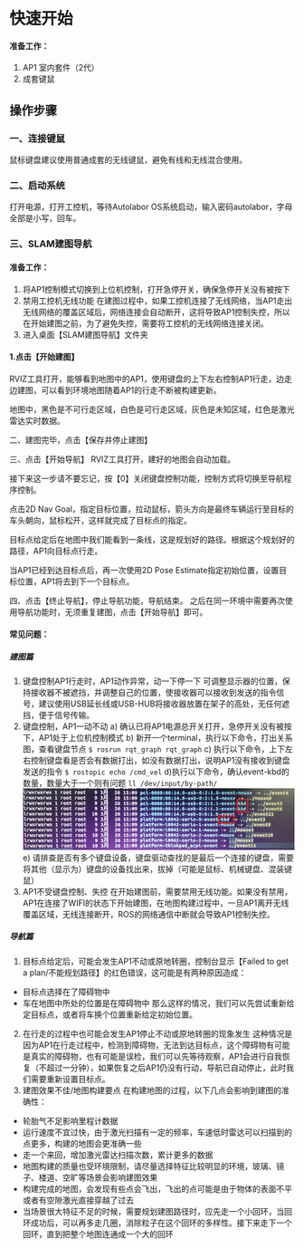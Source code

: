 # 快速开始

#### 准备工作：
1. AP1 室内套件（2代）
2. 成套键鼠

## 操作步骤

### 一、连接键鼠
鼠标键盘建议使用普通成套的无线键鼠，避免有线和无线混合使用。

### 二、启动系统
打开电源，打开工控机，等待Autolabor OS系统启动，输入密码autolabor，字母全部是小写，回车。

### 三、SLAM建图导航


#### 准备工作：
1. 将AP1控制模式切换到上位机控制，打开急停开关，确保急停开关没有被按下
2. 禁用工控机无线功能
  在建图过程中，如果工控机连接了无线网络，当AP1走出无线网络的覆盖区域后，网络连接会自动断开，这将导致AP1控制失控，所以在开始建图之前，为了避免失控，需要将工控机的无线网络连接关闭。
3. 进入桌面【SLAM建图导航】文件夹

#### 1.点击【开始建图】
RVIZ工具打开，能够看到地图中的AP1，使用键盘的上下左右控制AP1行走，边走边建图，可以看到环境地图随着AP1的行走不断被构建更新。

地图中，黑色是不可行走区域，白色是可行走区域，灰色是未知区域，红色是激光雷达实时数据。

二、建图完毕，点击【保存并停止建图】

三、点击【开始导航】
RVIZ工具打开，建好的地图会自动加载。

接下来这一步请不要忘记，按【0】关闭键盘控制功能，控制方式将切换至导航程序控制。

点击2D Nav Goal，指定目标位置，拉动鼠标，箭头方向是最终车辆运行至目标的车头朝向，鼠标松开，这样就完成了目标点的指定。

目标点给定后在地图中我们能看到一条线，这是规划好的路径。根据这个规划好的路径，AP1向目标点行走。

当AP1已经到达目标点后，再一次使用2D Pose Estimate指定初始位置，设置目标位置，AP1将去到下一个目标点。


四、点击【终止导航】，停止导航功能，导航结束。
之后在同一环境中需要再次使用导航功能时，无须重复建图，点击【开始导航】即可。


#### 常见问题：

##### 建图篇

1. 键盘控制AP1行走时，AP1动作异常，动一下停一下
可调整显示器的位置，保持接收器不被遮挡，并调整自己的位置，使接收器可以接收到发送的指令信号，建议使用USB延长线或USB-HUB将接收器放置在架子的高处，无任何遮挡，便于信号传输。
2. 键盘控制，AP1一动不动
  a) 确认已将AP1电源总开关打开，急停开关没有被按下，AP1处于上位机控制模式
  b) 新开一个terminal，执行以下命令，打出关系图，查看键盘节点
  `$ rosrun rqt_graph rqt_graph`
  c) 执行以下命令，上下左右控制键盘看是否会有数据打出，如没有数据打出，说明AP1没有接收到键盘发送的指令
  `$ rostopic echo /cmd_vel`
  d)执行以下命令，确认event-kbd的数量，数量大于一个则有问题
  `ll /dev/input/by-path/ `
  ![](imgs/keyboard.png)
  e) 请排查是否有多个键盘设备，键盘驱动查找的是最后一个连接的键盘，需要将其他（显示为）键盘的设备找出来，拔掉（可能是鼠标、机械键盘、混装键鼠）
3. AP1不受键盘控制、失控
  在开始建图前，需要禁用无线功能。如果没有禁用，AP1在连接了WIFI的状态下开始建图，在地图构建过程中，一旦AP1离开无线覆盖区域，无线连接断开，ROS的网络通信中断就会导致AP1控制失控。

##### 导航篇

1. 目标点给定后，可能会发生AP1不动或原地转圈，控制台显示【Failed to get a plan/不能规划路径】的红色错误，这可能是有两种原因造成：
  * 目标点选择在了障碍物中
  * 车在地图中所处的位置是在障碍物中
  那么这样的情况，我们可以先尝试重新给定目标点，或者将车换个位置重新给定初始位置。
2. 在行走的过程中也可能会发生AP1停止不动或原地转圈的现象发生
  这种情况是因为AP1在行走过程中，检测到障碍物，无法到达目标点，这个障碍物有可能是真实的障碍物，也有可能是误检，我们可以先等待观察，AP1会进行自我恢复（不超过一分钟），如果恢复之后AP1仍没有行动，导航已自动停止，此时我们需要重新设置目标点。
3. 建图效果不佳/地图构建要点
  在构建地图的过程，以下几点会影响到建图的准确性：
  * 轮胎气不足影响里程计数据
  * 运行速度不宜过快，由于激光扫描有一定的频率，车速低时雷达可以扫描到的点更多，构建的地图会更准确一些
  * 走一个来回，增加激光雷达扫描次数，累计更多的数据
  * 地图构建的质量也受环境限制，请尽量选择特征比较明显的环境，玻璃、镜子、楼道、空旷等场景会影响建图效果
  * 构建完成的地图，会发现有些点会飞出，飞出的点可能是由于物体的表面不平或者有空隙激光直接穿越了过去
  * 当场景很大特征不足的时候，需要规划建图路径时，应先走一个小回环，当回环成功后，可以再多走几圈，消除粒子在这个回环的多样性。接下来走下一个回环，直到把整个地图连通成一个大的回环
